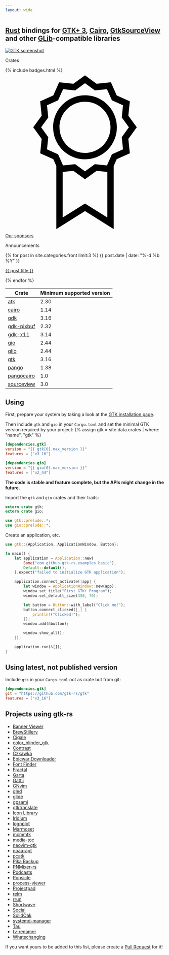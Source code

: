 ```yaml
---
layout: wide
---
```


<div class="intro-col-wrapper">
  <div class="intro-col intro-col-1" markdown="1">

## [Rust] bindings for [GTK+ 3][GTK], [Cairo], [GtkSourceView] and other [GLib]-compatible libraries

[![GTK screenshot](gtk.png)](gtk.png)

[Rust]: https://www.rust-lang.org/
[GLib]: https://developer.gnome.org/glib/stable/
[GTK]: https://developer.gnome.org/gtk3/stable/
[Cairo]: https://cairographics.org/documentation/
[GtkSourceView]: https://wiki.gnome.org/Projects/GtkSourceView

  </div>
  <div class="intro-col intro-col-2">
    <div class="crates">
      <p class="page-heading"> Crates </p>
      {% include badges.html %}
    </div>
    <div class="sponsors">
      <div>
        <svg version="1.1" viewBox="0 0 50 50">
          <path d="M38.594,13.356l0.468-4.477L34.95,7.05l-1.829-4.112l-4.477,0.467L25,0.765l-3.644,2.641l-4.477-0.468L15.05,7.05 l-4.112,1.829l0.467,4.477L8.765,17l2.641,3.644l-0.468,4.477l4.113,1.829L16,29.085v19.72l9-5.625l9,5.625V29.085l0.95-2.135 l4.112-1.829l-0.467-4.477L41.235,17L38.594,13.356z M25,40.821l-7,4.375V30.945l3.356-0.35L25,33.235l3.644-2.641L32,30.945v14.25 L25,40.821z M36.922,23.883l-3.487,1.552l-1.552,3.487l-3.793-0.396L25,30.765l-3.09-2.239l-3.793,0.396l-1.552-3.487l-3.487-1.552 l0.396-3.793L11.235,17l2.239-3.09l-0.396-3.793l3.487-1.552l1.552-3.487l3.793,0.396L25,3.235l3.09,2.239l3.793-0.396l1.552,3.487 l3.487,1.552l-0.396,3.793L38.765,17l-2.239,3.09L36.922,23.883z"></path>
          <path d="M25,7c-5.514,0-10,4.486-10,10s4.486,10,10,10s10-4.486,10-10S30.514,7,25,7z M25,25c-4.411,0-8-3.589-8-8s3.589-8,8-8   s8,3.589,8,8S29.411,25,25,25z"></path>
        </svg>
        <a href="{{site.baseurl}}/docs/sponsors">Our sponsors</a>
      </div>
    </div>
    <div class="blog">
      <p class="page-heading"> Announcements </p>
      {% for post in site.categories.front limit:3 %}
        <span class="post-meta">{{ post.date | date: "%-d %b %Y" }}</span>
        <p>
          <a href="{{ post.url | prepend: site.baseurl }}">{{ post.title }}</a>
        </p>
      {% endfor %}
    </div>
  </div>
</div>

| Crate | Minimum supported version |
|-------|---------------------------|
| [atk](https://crates.io/crates/atk) | 2.30 |
| [cairo](https://crates.io/crates/cairo-rs) | 1.14 |
| [gdk](https://crates.io/crates/gdk) | 3.16 |
| [gdk-pixbuf](https://crates.io/crates/gdk-pixbuf) | 2.32 |
| [gdk-x11](https://crates.io/crates/gdkx11) | 3.14 |
| [gio](https://crates.io/crates/gio) | 2.44 |
| [glib](https://crates.io/crates/glib) | 2.44 |
| [gtk](https://crates.io/crates/gtk) | 3.16 |
| [pango](https://crates.io/crates/pango) | 1.38 |
| [pangocairo](https://crates.io/crates/pangocairo) | 1.0 |
| [sourceview](https://crates.io/crates/sourceview) | 3.0 |

<div style="display:block;margin-top:16px"></div>

## Using

First, prepare your system by taking a look at the [GTK installation page](https://www.gtk.org/docs/installations/).

Then include `gtk` and `gio` in your `Cargo.toml` and set the minimal GTK version required by your project:
{% assign gtk = site.data.crates | where: "name", "gtk" %}

~~~toml
[dependencies.gtk]
version = "{{ gtk[0].max_version }}"
features = ["v3_16"]

[dependencies.gio]
version = "{{ gio[0].max_version }}"
features = ["v2_44"]
~~~

__The code is stable and feature complete, but the APIs might change in the future.__

Import the `gtk` and `gio` crates and their traits:

~~~rust
extern crate gtk;
extern crate gio;

use gtk::prelude::*;
use gio::prelude::*;
~~~

Create an application, etc.

~~~rust
use gtk::{Application, ApplicationWindow, Button};

fn main() {
    let application = Application::new(
        Some("com.github.gtk-rs.examples.basic"),
        Default::default(),
    ).expect("failed to initialize GTK application");

    application.connect_activate(|app| {
        let window = ApplicationWindow::new(app);
        window.set_title("First GTK+ Program");
        window.set_default_size(350, 70);

        let button = Button::with_label("Click me!");
        button.connect_clicked(|_| {
            println!("Clicked!");
        });
        window.add(&button);

        window.show_all();
    });

    application.run(&[]);
}
~~~

## Using latest, not published version

Include `gtk` in your `Cargo.toml` not as crate but from git:

~~~toml
[dependencies.gtk]
git = "https://github.com/gtk-rs/gtk"
features = ["v3_16"]
~~~

## Projects using gtk-rs
* [Banner Viewer](https://gitlab.gnome.org/World/design/banner-viewer)
* [BrewStillery](https://gitlab.com/MonkeyLog/BrewStillery)
* [Cigale](https://github.com/emmanueltouzery/cigale)
* [color_blinder_gtk](https://gitlab.com/dns2utf8/color_blinder_gtk)
* [Contrast](https://gitlab.gnome.org/World/design/contrast)
* [Czkawka](https://github.com/qarmin/czkawka)
* [Epicwar Downloader](https://github.com/ab0v3g4me/epicwar-downloader)
* [Font Finder](https://github.com/mmstick/fontfinder)
* [Fractal](https://gitlab.gnome.org/GNOME/fractal)
* [Garta](https://github.com/zaari/garta)
* [Gattii](https://gitlab.com/susurrus/gattii)
* [GNvim](https://github.com/vhakulinen/gnvim)
* [gled](https://gitlab.com/pentagonum/gled)
* [glide](https://github.com/philn/glide)
* [gpsami](https://gitlab.gnome.org/hub/gpsami)
* [gtktranslate](https://github.com/skylinecc/gtktranslate)
* [Icon Library](https://gitlab.gnome.org/World/design/icon-library)
* [Iridium](https://github.com/matze/iridium)
* [lognplot](https://github.com/windelbouwman/lognplot)
* [Marmoset](https://github.com/sprang/marmoset)
* [mcmmtk](https://github.com/pwil3058/mcmmtk)
* [media-toc](https://github.com/fengalin/media-toc)
* [neovim-gtk](https://github.com/daa84/neovim-gtk)
* [noaa-apt](https://github.com/martinber/noaa-apt)
* [pcatk](https://github.com/pwil3058/pcatk)
* [Pika Backup](https://gitlab.gnome.org/World/pika-backup)
* [PNMixer-rs](https://github.com/hasufell/pnmixer-rust)
* [Podcasts](https://gitlab.gnome.org/World/podcasts)
* [Popsicle](https://github.com/pop-os/popsicle/)
* [process-viewer](https://github.com/GuillaumeGomez/process-viewer)
* [Projectpad](https://github.com/emmanueltouzery/projectpad2)
* [relm](https://github.com/antoyo/relm)
* [rrun](https://github.com/buster/rrun)
* [Shortwave](https://gitlab.gnome.org/World/Shortwave)
* [Social](https://gitlab.gnome.org/World/Social)
* [SolidOak](https://github.com/oakes/SolidOak)
* [systemd-manager](https://gitlab.com/mmstick/systemd-manager)
* [Tau](https://gitlab.gnome.org/World/Tau)
* [tv-renamer](https://github.com/mmstick/tv-renamer)
* [Whatschanging](https://github.com/mothsART/whatschanging)

If you want yours to be added to this list, please create a [Pull Request](https://github.com/gtk-rs/gtk-rs.github.io/edit/master/index.md) for it!
